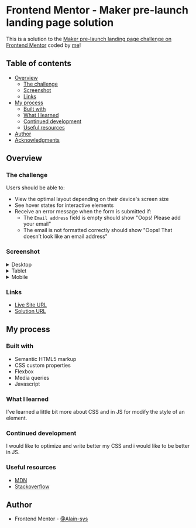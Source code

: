 # Frontend Mentor - Maker pre-launch landing page solution

This is a solution to the [Maker pre-launch landing page challenge on Frontend Mentor](https://www.frontendmentor.io/challenges/maker-prelaunch-landing-page-WVZIJtKLd) coded by [me](https://github.com/Alain-sys)!

## Table of contents

- [Overview](#overview)
  - [The challenge](#the-challenge)
  - [Screenshot](#screenshot)
  - [Links](#links)
- [My process](#my-process)
  - [Built with](#built-with)
  - [What I learned](#what-i-learned)
  - [Continued development](#continued-development)
  - [Useful resources](#useful-resources)
- [Author](#author)
- [Acknowledgments](#acknowledgments)

## Overview

### The challenge

Users should be able to:

- View the optimal layout depending on their device's screen size
- See hover states for interactive elements
- Receive an error message when the form is submitted if:
  - The `Email address` field is empty should show "Oops! Please add your email"
  - The email is not formatted correctly should show "Oops! That doesn’t look like an email address"

### Screenshot

<details>
<summary>Desktop</summary>
![](assets/Desktop-maker-pre-launch-landing-page.png)
</details>

<details>
<summary>Tablet</summary>
![](assets/Tablet-maker-pre-launch-landing-page.png)
</details>

<details>
<summary>Mobile</summary>
![](assets/Mobile-maker-pre-launch-landing-page.png)
</details>

### Links

- [Live Site URL](https://alain-sys.github.io/maker-pre-launch-landing-page/)
- [Solution URL](https://www.frontendmentor.io/solutions/maker-prelaunch-landing-page-d-neGAywA)

## My process

### Built with

- Semantic HTML5 markup
- CSS custom properties
- Flexbox
- Media queries
- Javascript

### What I learned

I've learned a little bit more about CSS and in JS for modify the style of an element.

### Continued development
I would like to optimize and write better my CSS and i would like to be better in JS.

### Useful resources

- [MDN](https://developer.mozilla.org/fr/)
- [Stackoverflow](https://stackoverflow.com/) 

## Author

- Frontend Mentor - [@Alain-sys](https://www.frontendmentor.io/profile/Alain-sys)
